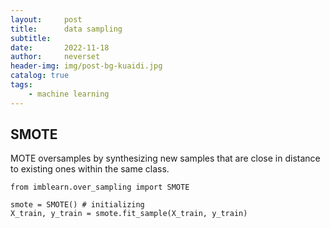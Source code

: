 ```yaml
---
layout:     post
title:      data sampling
subtitle:   
date:       2022-11-18
author:     neverset
header-img: img/post-bg-kuaidi.jpg
catalog: true
tags:
    - machine learning
---
```


## SMOTE
MOTE oversamples by synthesizing new samples that are close in distance to existing ones within the same class.
```
from imblearn.over_sampling import SMOTE

smote = SMOTE() # initializing
X_train, y_train = smote.fit_sample(X_train, y_train)
```

